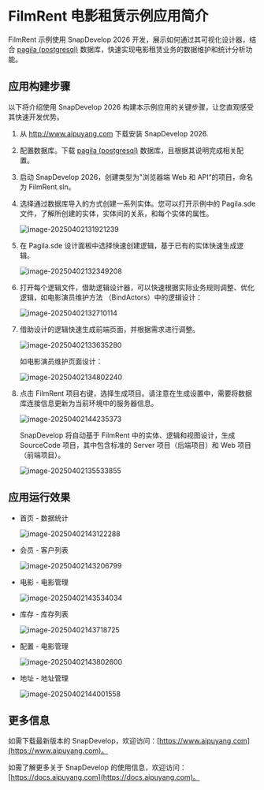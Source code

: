 # FilmRent 电影租赁示例应用简介

FilmRent 示例使用 SnapDevelop 2026 开发，展示如何通过其可视化设计器，结合 [pagila (postgresql)](https://github.com/devrimgunduz/pagila) 数据库，快速实现电影租赁业务的数据维护和统计分析功能。

## 应用构建步骤

以下将介绍使用 SnapDevelop 2026  构建本示例应用的关键步骤，让您直观感受其快速开发优势。

1. 从 http://www.aipuyang.com 下载安装 SnapDevelop 2026. 

2. 配置数据库。下载 [pagila (postgresql)](https://github.com/devrimgunduz/pagila) 数据库，且根据其说明完成相关配置。

3. 启动 SnapDevelop 2026，创建类型为"浏览器端 Web 和 API“的项目，命名为 FilmRent.sln。

4. 选择通过数据库导入的方式创建一系列实体。您可以打开示例中的 Pagila.sde文件，了解所创建的实体，实体间的关系，和每个实体的属性。

   ![image-20250402131921239](Images/image-20250402131921239.png)

5. 在 Pagila.sde 设计面板中选择快速创建逻辑，基于已有的实体快速生成逻辑。

   ![image-20250402132349208](Images/image-20250402132349208.png)

6. 打开每个逻辑文件，借助逻辑设计器，可以快速根据实际业务规则调整、优化逻辑，如电影演员维护方法 （BindActors）中的逻辑设计：

   ![image-20250402132710114](Images/image-20250402132710114.png)

7. 借助设计的逻辑快速生成前端页面，并根据需求进行调整。

   ![image-20250402133635280](Images/image-20250402133635280.png)

   如电影演员维护页面设计：

   ![image-20250402134802240](Images/image-20250402134802240.png)

8. 点击 FilmRent 项目右键，选择生成项目。请注意在生成设置中，需要将数据库连接信息更新为当前环境中的服务器信息。

   ![image-20250402144235373](Images/image-20250402144235373.png)

   SnapDevelop 将自动基于 FilmRent 中的实体、逻辑和视图设计，生成 SourceCode 项目，其中包含标准的 Server 项目（后端项目）和 Web 项目 （前端项目）。

   ![image-20250402135533855](Images/image-20250402135533855.png)

    

## 应用运行效果

- 首页 - 数据统计

  ![image-20250402143122288](Images/image-20250402143122288.png) 

- 会员 - 客户列表

  ![image-20250402143206799](Images/image-20250402143206799.png)

- 电影 - 电影管理

  ![image-20250402143534034](Images/image-20250402143534034.png)

- 库存 - 库存列表 

  ![image-20250402143718725](Images/image-20250402143718725.png)

- 配置 - 电影管理

  ![image-20250402143802600](Images/image-20250402143802600.png)

- 地址 - 地址管理

  ![image-20250402144001558](Images/image-20250402144001558.png)

## 更多信息

如需下载最新版本的 SnapDevelop，欢迎访问：[https://www.aipuyang.com](https://www.aipuyang.com)。

如需了解更多关于 SnapDevelop 的使用信息，欢迎访问：[https://docs.aipuyang.com](https://docs.aipuyang.com)。
